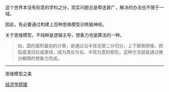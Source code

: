 这个世界本没有刻意的学科之分，现实问题总是牵连甚广，解决的办法也不限于一域。  

因此，有必要通过构建上百种思维模型训练脑神经。

关于思维模型，不纯粹是逻辑主导，想象力也是算法的一种。
> 如，圆的面积最初的计算，是通过沿半径无限二分切分，上下颠倒拼接，把弧度波动拉成直线，成为周长为长、半径为宽的矩形。这种方法就是通过微分极限的想象力完成。

---

思维模型之美

[经济学原理](./经济学原理.md)
